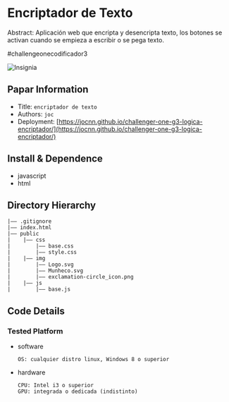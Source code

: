 Encriptador de Texto
===
Abstract: Aplicación web que encripta y desencripta texto, 
los botones se activan cuando se empieza a escribir o se pega texto.

#challengeonecodificador3

![Insignia ](https://d335luupugsy2.cloudfront.net/cms%2Ffiles%2F10224%2F1671210503Prancheta_3.png?dl=0)

## Papar Information
- Title:  `encriptador de texto`
- Authors:  `joc`
- Deployment: [https://jocnn.github.io/challenger-one-g3-logica-encriptador/](https://jocnn.github.io/challenger-one-g3-logica-encriptador/)

## Install & Dependence
- javascript
- html

## Directory Hierarchy
```
|—— .gitignore
|—— index.html
|—— public
|    |—— css
|        |—— base.css
|        |—— style.css
|    |—— img
|        |—— Logo.svg
|        |—— Munheco.svg
|        |—— exclamation-circle_icon.png
|    |—— js
|        |—— base.js
```
## Code Details
### Tested Platform
- software
  ```
  OS: cualquier distro linux, Windows 8 o superior
  ```
- hardware
  ```
  CPU: Intel i3 o superior
  GPU: integrada o dedicada (indistinto)
  ```
